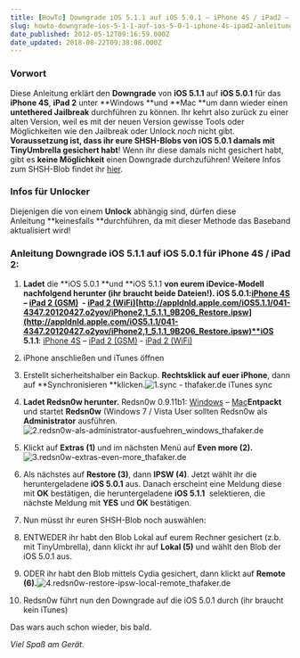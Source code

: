 ```yaml
---
title: [HowTo] Downgrade iOS 5.1.1 auf iOS 5.0.1 – iPhone 4S / iPad2 – Anleitung
slug: howto-downgrade-ios-5-1-1-auf-ios-5-0-1-iphone-4s-ipad2-anleitung
date_published: 2012-05-12T09:16:59.000Z
date_updated: 2018-08-22T09:38:08.000Z
---
```


### Vorwort

Diese Anleitung erklärt den **Downgrade** von **iOS 5.1.1** auf **iOS 5.0.1** für das **iPhone 4S**, **iPad 2** unter **Windows **und **Mac **um dann wieder einen **untethered Jailbreak** durchführen zu können. Ihr kehrt also zurück zu einer alten Version, weil es mit der neuen Version gewisse Tools oder Möglichkeiten wie den Jailbreak oder Unlock *noch* nicht gibt. **Voraussetzung ist, dass ihr eure SHSH-Blobs von iOS 5.0.1 damals mit TinyUmbrella gesichert habt**! Wenn ihr diese damals nicht gesichert habt, gibt es **keine Möglichkeit** einen Downgrade durchzuführen! Weitere Infos zum SHSH-Blob findet ihr [hier](__GHOST_URL__/tiny-umbrella-shsh-sichern-und-wiederherstellen/). 
### Infos für Unlocker

Diejenigen die von einem **Unlock** abhängig sind, dürfen diese Anleitung **keinesfalls **durchführen, da mit dieser Methode das Baseband aktualisiert wird!

### Anleitung Downgrade iOS 5.1.1 auf iOS 5.0.1 für iPhone 4S / iPad 2:

1. **Ladet** die **iOS 5.0.1 **und **iOS 5.1.1 **von eurem iDevice-Modell nachfolgend herunter (ihr braucht beide Dateien!).
**iOS 5.0.1:**[iPhone 4S](http://appldnld.apple.com/iPhone4/041-3305.20111109.Bghy6/iPhone4,1_5.0.1_9A405_Restore.ipsw) – [iPad 2 (GSM)](http://appldnld.apple.com/iPhone4/041-3311.20111109.Vpr43/iPad2,2_5.0.1_9A405_Restore.ipsw)  - [iPad 2 (WiFi)](http://appldnld.apple.com/iPhone4/041-3310.20111109.Cfp76/iPad2,1_5.0.1_9A405_Restore.ipsw)[http://appldnld.apple.com/iOS5.1.1/041-4347.20120427.o2yov/iPhone2,1_5.1.1_9B206_Restore.ipsw](http://appldnld.apple.com/iOS5.1.1/041-4347.20120427.o2yov/iPhone2,1_5.1.1_9B206_Restore.ipsw)**iOS 5.1.1**: [iPhone 4S](http://appldnld.apple.com/iOS5.1.1/041-4346.20120427.1RuDG/iPhone4,1_5.1.1_9B206_Restore.ipsw) – [iPad 2 (GSM)](http://appldnld.apple.com/iOS5.1.1/041-4296.20120427.dPX6x/iPad2,2_5.1.1_9B206_Restore.ipsw) - [iPad 2 (WiFi)](http://appldnld.apple.com/iOS5.1.1/041-4294.20120427.Pp5qM/iPad2,1_5.1.1_9B206_Restore.ipsw)
2. iPhone anschließen und iTunes öffnen
3. Erstellt sicherheitshalber ein Backup. **Rechtsklick auf euer iPhone**, dann auf **Synchronisieren **klicken.![1.sync - thafaker.de iTunes sync](//picdump.thafaker.de/2012/05/1.sync_.png)
4. **Ladet Redsn0w herunter.**
Redsn0w 0.9.11b1: [Windows](https://sites.google.com/a/iphone-dev.com/files/home/redsn0w_win_0.9.11b1.zip?attredirects=0&amp;d=1) – [Mac](https://sites.google.com/a/iphone-dev.com/files/home/redsn0w_mac_0.9.11b1.zip?attredirects=0&amp;d=1)**Entpackt** und startet **Redsn0w** (Windows 7 / Vista User sollten Redsn0w als **Administrator** ausführen.
![2.redsn0w-als-administrator-ausfuehren_windows_thafaker.de](//picdump.thafaker.de/2012/05/2.redsn0w-als-administrator-ausfuehren_windows_thafaker.de_.png)
5. Klickt auf **Extras (1)** und im nächsten Menü auf **Even more (2).**![3.redsn0w-extras-even-more_thafaker.de](//picdump.thafaker.de/2012/05/3.redsn0w-extras-even-more_thafaker.de_.png)
6. Als nächstes auf **Restore (3)**, dann **IPSW (4)**. Jetzt wählt ihr die heruntergeladene **iOS 5.0.1** aus. Danach erscheint eine Meldung diese mit **OK** bestätigen, die heruntergeladene **iOS 5.1.1**  selektieren, die nächste Meldung mit **YES** und **OK** bestätigen.
7. Nun müsst ihr euren SHSH-Blob noch auswählen:

1. ENTWEDER ihr habt den Blob Lokal auf eurem Rechner gesichert (z.b. mit TinyUmbrella), dann klickt ihr auf **Lokal (5)** und wählt den Blob der iOS 5.0.1 aus.
2. ODER ihr habt den Blob mittels Cydia gesichert, dann klickt auf **Remote (6).**![4.redsn0w-restore-ipsw-local-remote_thafaker.de](//picdump.thafaker.de/2012/05/4.redsn0w-restore-ipsw-local-remote_thafaker.de_.png)

8. Redsn0w führt nun den Downgrade auf die iOS 5.0.1 durch (ihr braucht kein iTunes)

Das wars auch schon wieder, bis bald.

*Viel Spaß am Gerät.*
